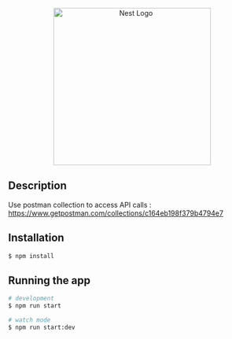 <p align="center">
  <a href="http://nestjs.com/" target="blank"><img src="https://nestjs.com/img/logo_text.svg" width="320" alt="Nest Logo" /></a>
</p>

[travis-image]: https://api.travis-ci.org/nestjs/nest.svg?branch=master
[travis-url]: https://travis-ci.org/nestjs/nest
[linux-image]: https://img.shields.io/travis/nestjs/nest/master.svg?label=linux
[linux-url]: https://travis-ci.org/nestjs/nest

## Description

Use postman collection to access  API calls :
https://www.getpostman.com/collections/c164eb198f379b4794e7
    
## Installation

```bash
$ npm install
```

## Running the app

```bash
# development
$ npm run start

# watch mode
$ npm run start:dev